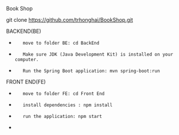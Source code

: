 Book Shop 

git clone https://github.com/trhonghai/BookShop.git

BACKEND(BE)
-        move to folder BE: cd BackEnd
-        Make sure JDK (Java Development Kit) is installed on your computer.
-        Run the Spring Boot application: mvn spring-boot:run

FRONT END(FE)
-        move to folder FE: cd Front End
-        install dependencies : npm install
-        run the application: npm start
-    
